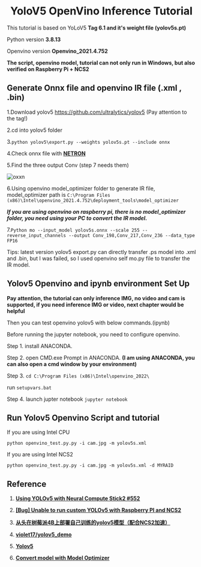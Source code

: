 # <div align="center"> YoloV5 OpenVino Inference Tutorial </div>


This tutorial is based on YoLoV5 **Tag 6.1 and it's weight file (yolov5s.pt)**

Python version **3.8.13**

Openvino version **Openvino_2021.4.752**

**The script, openvino model, tutorial can not only run in Windows, but also verified on Raspberry Pi + NCS2**

## Generate Onnx file and openvino IR file (.xml , .bin)

1.Download yolov5 https://github.com/ultralytics/yolov5 (Pay attention to the tag!)
  
2.cd into yolov5 folder

3.```python yolov5\export.py --weights yolov5s.pt --include onnx```
  
4.Check onnx file with [**NETRON**](https://netron.app/)
  
5.Find the three output Conv (step 7 needs them)
  
![oxxn](https://user-images.githubusercontent.com/11920034/179160966-57c34d4c-eb6f-429b-9795-aa3741eb1cdb.PNG)

6.Using openvino model_optimizer folder to generate IR file, model_optimizer path is ```C:\Program Files (x86)\Intel\openvino_2021.4.752\deployment_tools\model_optimizer```

***If you are using openvino on raspberry pi, there is no model_optimizer folder, you need using your PC to convert the IR model.***

7.```Python mo --input_model yolov5s.onnx --scale 255 --reverse_input_channels --output Conv_198,Conv_217,Conv_236 --data_type FP16```

Tips: latest version yolov5 export.py can directly transfer .ps model into .xml and .bin, but I was failed, so I used openvino self mo.py file to transfer the IR model.

## Yolov5 Openvino and ipynb environment Set Up 

**Pay attention, the tutorial can only inference IMG, no video and cam is supported, if you need inference IMG or video, next chapter would be helpful**

Then you can test openvino yolov5 with below commands.(ipynb)

Before running the jupyter notebook, you need to configure openvino.

Step 1. install ANACONDA. 

Step 2. open CMD.exe Prompt in ANACONDA. **(I am using ANACONDA, you can also open a cmd window by your environment)**

Step 3. ```cd C:\Program Files (x86)\Intel\openvino_2022\```

run ```setupvars.bat``` 

Step 4. launch jupter notebook  ``` jupyter notebook ``` 

## Run Yolov5 Openvino Script and tutorial

If you are using Intel CPU 

```python openvino_test.py.py -i cam.jpg -m yolov5s.xml```

If you are using Intel NCS2

```python openvino_test.py.py -i cam.jpg -m yolov5s.xml -d MYRAID```

## Reference

1. [**Using YOLOv5 with Neural Compute Stick2 #552**](https://github.com/ultralytics/yolov5/issues/552)

2. [**[Bug] Unable to run custom YOLOv5 with Raspberry PI and NCS2**](https://github.com/openvinotoolkit/openvino/issues/11458)

3. [**从头在树莓派4B上部署自己训练的yolov5模型（配合NCS2加速）**](https://blog.csdn.net/qq_44166630/article/details/119994949?spm=1001.2014.3001.5501)

4. [**violet17/yolov5_demo**](https://github.com/violet17/yolov5_demo)

5. [**Yolov5**](https://github.com/ultralytics/yolov5)

6. [**Convert model with Model Optimizer**](https://docs.openvino.ai/latest/openvino_docs_MO_DG_Deep_Learning_Model_Optimizer_DevGuide.html)
